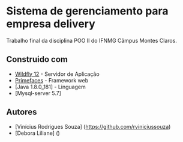 # Sistema de gerenciamento para empresa delivery

Trabalho final da disciplina POO II do IFNMG Câmpus Montes Claros.

## Construido com

* [Wildfly 12](http://wildfly.org/) - Servidor de Aplicação
* [Primefaces](https://www.primefaces.org/) - Framework web
* [Java 1.8.0_181] - Linguagem
* [Mysql-server 5.7]

## Autores

* [Vinícius Rodrigues Souza] (https://github.com/rviniciussouza)
* [Debora Liliane] ()
